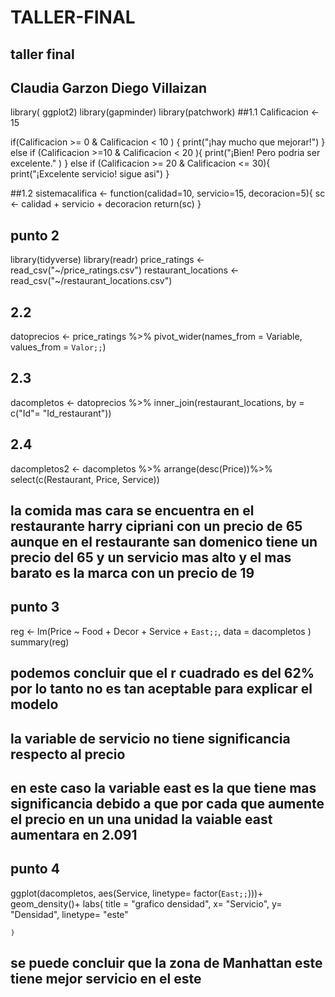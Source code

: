 # TALLER-FINAL
## taller final
## Claudia Garzon Diego Villaizan
library( ggplot2)
library(gapminder)
library(patchwork)
##1.1
Calificacion <- 15

if(Calificacion >= 0 & Calificacion < 10 ) {
  print("¡hay mucho que mejorar!")
} else if (Calificacion >=10 & Calificacion < 20 ){
  print("¡Bien! Pero podria ser excelente." )
} else if (Calificacion >= 20 & Calificacion <= 30){
  print("¡Excelente servicio! sigue asi")
} 


##1.2 
sistemacalifica <- function(calidad=10, servicio=15, decoracion=5){
  sc <- calidad + servicio + decoracion
  return(sc)
}
## punto 2
library(tidyverse)
library(readr)
price_ratings <- read_csv("~/price_ratings.csv")
restaurant_locations <- read_csv("~/restaurant_locations.csv")






## 2.2
datoprecios <- price_ratings %>%
  pivot_wider(names_from = Variable, values_from = `Valor;;`)
## 2.3
dacompletos <- datoprecios %>%
  inner_join(restaurant_locations, by = c("Id"= "Id_restaurant"))
## 2.4

dacompletos2 <- dacompletos %>%
  arrange(desc(Price))%>%
  select(c(Restaurant, Price, Service))
## la comida mas cara se encuentra en el restaurante harry cipriani con un precio de 65 aunque en el restaurante san domenico tiene un precio del 65 y un servicio mas alto y el mas barato es la marca con un precio de 19

## punto 3
reg <- lm(Price ~ Food + Decor + Service + `East;;`, data = dacompletos )
summary(reg)
## podemos concluir que el r cuadrado es del 62% por lo tanto no es tan aceptable para explicar el modelo
## la variable de servicio no tiene significancia respecto al precio
## en este caso la variable east es la que tiene mas significancia debido a que por cada que aumente el precio en un una unidad la vaiable east aumentara en 2.091

## punto 4

ggplot(dacompletos, aes(Service, linetype= factor(`East;;`)))+
  geom_density()+
  labs( 
    title = "grafico densidad",
        x= "Servicio",
        y= "Densidad",
    linetype= "este"
    
    
    )

## se puede concluir que la zona de Manhattan este tiene mejor servicio en el este
